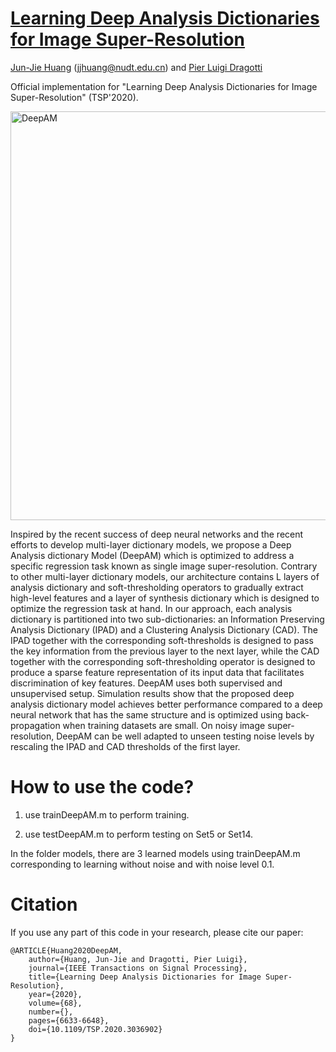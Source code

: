 # [Learning Deep Analysis Dictionaries for Image Super-Resolution](https://ieeexplore.ieee.org/document/9257106)

<!--![visitors](https://visitor-badge.glitch.me/badge?page_id=jjhuangcs/WINNet)-->

[Jun-Jie Huang](https://jjhuangcs.github.io/) (jjhuang@nudt.edu.cn) and [Pier Luigi Dragotti](http://www.commsp.ee.ic.ac.uk/~pld/)

Official implementation for "Learning Deep Analysis Dictionaries for Image Super-Resolution" (TSP'2020).

<img width="654" alt="DeepAM" src="https://user-images.githubusercontent.com/89965355/196571760-f3f7f6a4-5473-46f7-bf0e-e0e0dcf65e1f.png">


Inspired by the recent success of deep neural networks and the recent efforts to develop multi-layer dictionary models, we propose a Deep Analysis dictionary Model (DeepAM) which is optimized to address a specific regression task known as single image super-resolution. Contrary to other multi-layer dictionary models, our architecture contains L layers of analysis dictionary and soft-thresholding operators to gradually extract high-level features and a layer of synthesis dictionary which is designed to optimize the regression task at hand. In our approach, each analysis dictionary is partitioned into two sub-dictionaries: an Information Preserving Analysis Dictionary (IPAD) and a Clustering Analysis Dictionary (CAD). The IPAD together with the corresponding soft-thresholds is designed to pass the key information from the previous layer to the next layer, while the CAD together with the corresponding soft-thresholding operator is designed to produce a sparse feature representation of its input data that facilitates discrimination of key features. DeepAM uses both supervised and unsupervised setup. Simulation results show that the proposed deep analysis dictionary model achieves better performance compared to a deep neural network that has the same structure and is optimized using back-propagation when training datasets are small. On noisy image super-resolution, DeepAM can be well adapted to unseen testing noise levels by rescaling the IPAD and CAD thresholds of the first layer.

# How to use the code?
1. use trainDeepAM.m to perform training.

2. use testDeepAM.m to perform testing on Set5 or Set14. 

In the folder models, there are 3 learned models using trainDeepAM.m corresponding to learning without noise and with noise level 0.1.


# Citation

If you use any part of this code in your research, please cite our paper:


```
@ARTICLE{Huang2020DeepAM,
	author={Huang, Jun-Jie and Dragotti, Pier Luigi},
  	journal={IEEE Transactions on Signal Processing}, 
  	title={Learning Deep Analysis Dictionaries for Image Super-Resolution}, 
  	year={2020},
  	volume={68},
  	number={},
  	pages={6633-6648},
  	doi={10.1109/TSP.2020.3036902}
}
```

